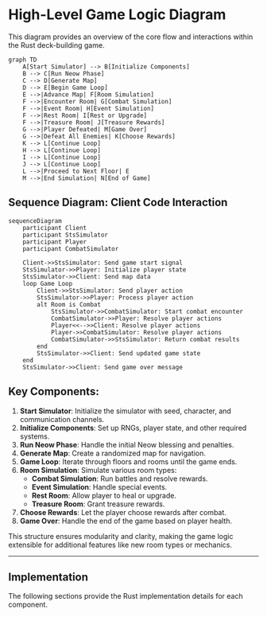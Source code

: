 # High-Level Game Logic Diagram

This diagram provides an overview of the core flow and interactions within the Rust deck-building game.

```mermaid
graph TD
    A[Start Simulator] --> B[Initialize Components]
    B --> C[Run Neow Phase]
    C --> D[Generate Map]
    D --> E[Begin Game Loop]
    E -->|Advance Map| F[Room Simulation]
    F -->|Encounter Room| G[Combat Simulation]
    F -->|Event Room| H[Event Simulation]
    F -->|Rest Room| I[Rest or Upgrade]
    F -->|Treasure Room| J[Treasure Rewards]
    G -->|Player Defeated| M[Game Over]
    G -->|Defeat All Enemies| K[Choose Rewards]
    K --> L[Continue Loop]
    H --> L[Continue Loop]
    I --> L[Continue Loop]
    J --> L[Continue Loop]
    L -->|Proceed to Next Floor| E
    M -->|End Simulation| N[End of Game]
```

## Sequence Diagram: Client Code Interaction

```mermaid
sequenceDiagram
    participant Client
    participant StsSimulator
    participant Player
    participant CombatSimulator

    Client->>StsSimulator: Send game start signal
    StsSimulator->>Player: Initialize player state
    StsSimulator->>Client: Send map data
    loop Game Loop
        Client->>StsSimulator: Send player action
        StsSimulator->>Player: Process player action
        alt Room is Combat
            StsSimulator->>CombatSimulator: Start combat encounter
            CombatSimulator->>Player: Resolve player actions
            Player<<-->>Client: Resolve player actions
            Player->>CombatSimulator: Resolve player actions
            CombatSimulator->>StsSimulator: Return combat results
        end
        StsSimulator->>Client: Send updated game state
    end
    StsSimulator->>Client: Send game over message
```

## Key Components:

1. **Start Simulator**: Initialize the simulator with seed, character, and communication channels.
2. **Initialize Components**: Set up RNGs, player state, and other required systems.
3. **Run Neow Phase**: Handle the initial Neow blessing and penalties.
4. **Generate Map**: Create a randomized map for navigation.
5. **Game Loop**: Iterate through floors and rooms until the game ends.
6. **Room Simulation**: Simulate various room types:
   - **Combat Simulation**: Run battles and resolve rewards.
   - **Event Simulation**: Handle special events.
   - **Rest Room**: Allow player to heal or upgrade.
   - **Treasure Room**: Grant treasure rewards.
7. **Choose Rewards**: Let the player choose rewards after combat.
8. **Game Over**: Handle the end of the game based on player health.

This structure ensures modularity and clarity, making the game logic extensible for additional features like new room types or mechanics.

---

## Implementation

The following sections provide the Rust implementation details for each component.